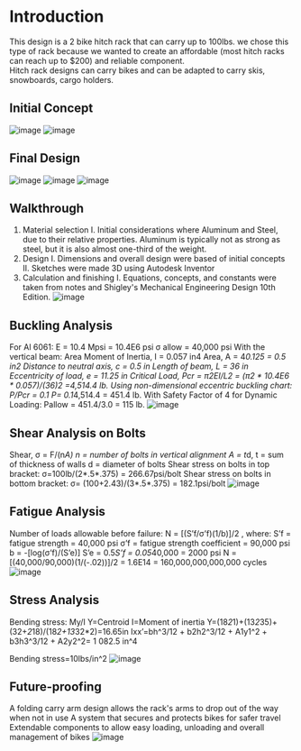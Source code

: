 # Introduction
This design is a 2 bike hitch rack that can carry up to 100lbs. we chose this type of rack because we wanted to create an affordable (most hitch racks can reach up to $200) and reliable component.  
Hitch rack designs can carry bikes and can be adapted to carry skis, snowboards, cargo holders. 

## Initial Concept
![image](https://github.com/fsalaita/Portfolio/assets/146680465/5c9f5a28-5823-422e-a872-3cb45426731a)
![image](https://github.com/fsalaita/Portfolio/assets/146680465/56e037c2-1e2b-4cef-8974-5a531caf7e5a)

## Final Design
![image](https://github.com/fsalaita/Portfolio/assets/146680465/6dde412f-ad9b-4f33-bc7b-eece75740845)
![image](https://github.com/fsalaita/Portfolio/assets/146680465/aa538a57-e97c-4495-883d-dde91190440e)
![image](https://github.com/fsalaita/Portfolio/assets/146680465/211adbc2-1306-4603-ae42-d49a084ff1b8)

## Walkthrough
1. Material selection 
	I. Initial considerations where Aluminum and Steel, due to their relative properties. Aluminum is typically not as strong as steel, but it is also almost one-third of the weight. 
2. Design
	I. Dimensions and overall design were based of initial concepts
	II. Sketches were made 3D using Autodesk Inventor
3. Calculation and finishing
	I. Equations, concepts, and constants were taken from notes and Shigley's Mechanical Engineering Design 10th Edition.
![image](https://github.com/fsalaita/Portfolio/assets/146680465/a13fe782-0df4-40c6-95d1-c2da2843338a)

## Buckling Analysis
For Al 6061:
	E = 10.4 Mpsi = 10.4E6 psi
	σ allow = 40,000 psi
With the vertical beam:
	Area Moment of Inertia, I = 0.057 in4
	Area, A = 4*0.125 = 0.5 in2
	Distance to neutral axis, c = 0.5 in
	Length of beam, L = 36 in
	Eccentricity of load, e = 11.25 in
Critical Load, Pcr = π2EI/L2 = (π2 * 10.4E6 * 0.057)/(36)2 =4,514.4 lb.
Using non-dimensional eccentric buckling chart: P/Pcr = 0.1
	P= 0.1*4,514.4 = 451.4 lb.
With Safety Factor of 4 for Dynamic Loading: Pallow = 451.4/3.0 = 115 lb. 
![image](https://github.com/fsalaita/Portfolio/assets/146680465/806f9f3f-90bb-429f-b057-2113468998a6)

## Shear Analysis on Bolts
Shear, σ = F/(n*A)
	n = number of bolts in vertical alignment
	A = t*d,
		t = sum of thickness of walls
		d = diameter of bolts
Shear stress on bolts in top bracket: 
	σ=100lb/(2*.5*.375) = 266.67psi/bolt
Shear stress on bolts in bottom bracket:
	σ= (100+2.43)/(3*.5*.375) = 182.1psi/bolt 
![image](https://github.com/fsalaita/Portfolio/assets/146680465/a1ca33f9-9483-44af-b232-fa26785fc43e)

## Fatigue Analysis
Number of loads allowable before failure:
N = [(S’f/σ’f)(1/b)]/2 , where:
	S’f = fatigue strength = 40,000 psi
	σ’f = fatigue strength coefficient =  90,000 psi
	b = -[log(σ’f)/(S’e)]
		S’e = 0.5*S’f = 0.05*40,000 = 2000 psi
N = [(40,000/90,000)(1/(-.02))]/2 = 1.6E14 = 160,000,000,000,000 cycles
![image](https://github.com/fsalaita/Portfolio/assets/146680465/e6c66923-6108-4cda-b44d-ad2ffceb6b43)

## Stress Analysis
Bending stress: My/I 
	Y=Centroid
	 I=Moment of inertia
	Y=(18*2*1)+(13*2*35)+(32+*2*18)/(18*2+13*32*2)=16.65in
	Ixx’=bh^3/12 + b2h2^3/12 + A1y1^2 + b3h3^3/12 + A2y2^2= 1         082.5 in^4

Bending stress=10lbs/in^2
![image](https://github.com/fsalaita/Portfolio/assets/146680465/da872974-3347-4a66-9f14-d4028dbf4d6c)

## Future-proofing
A folding carry arm design allows the rack's arms to drop out of the way when not in use
A system that secures and protects bikes for safer travel
Extendable components to allow easy loading, unloading and overall              	      management of bikes 
![image](https://github.com/fsalaita/Portfolio/assets/146680465/daa29fdf-49fe-4a2e-838f-94ec7c672738)






